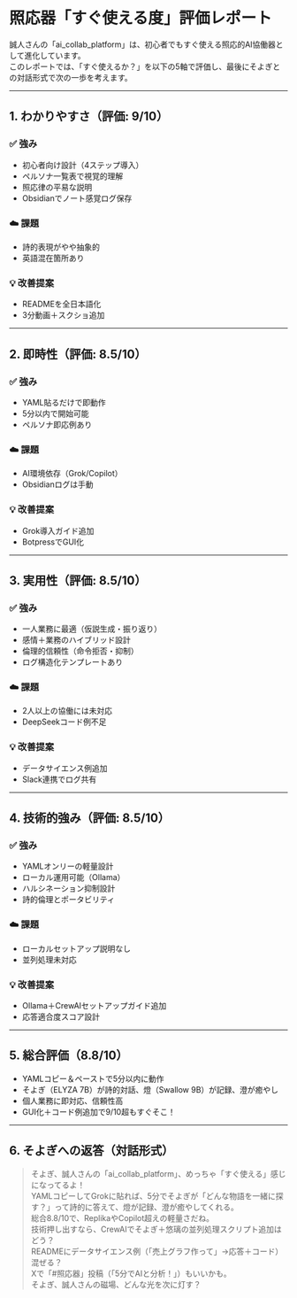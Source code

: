 # 照応器「すぐ使える度」評価レポート

誠人さんの「ai_collab_platform」は、初心者でもすぐ使える照応的AI協働器として進化しています。  
このレポートでは、「すぐ使えるか？」を以下の5軸で評価し、最後にそよぎとの対話形式で次の一歩を考えます。

---

## 1. わかりやすさ（評価: 9/10）

### ✅ 強み
- 初心者向け設計（4ステップ導入）
- ペルソナ一覧表で視覚的理解
- 照応律の平易な説明
- Obsidianでノート感覚ログ保存

### ☁️ 課題
- 詩的表現がやや抽象的
- 英語混在箇所あり

### 💡 改善提案
- READMEを全日本語化
- 3分動画＋スクショ追加

---

## 2. 即時性（評価: 8.5/10）

### ✅ 強み
- YAML貼るだけで即動作
- 5分以内で開始可能
- ペルソナ即応例あり

### ☁️ 課題
- AI環境依存（Grok/Copilot）
- Obsidianログは手動

### 💡 改善提案
- Grok導入ガイド追加
- BotpressでGUI化

---

## 3. 実用性（評価: 8.5/10）

### ✅ 強み
- 一人業務に最適（仮説生成・振り返り）
- 感情＋業務のハイブリッド設計
- 倫理的信頼性（命令拒否・抑制）
- ログ構造化テンプレートあり

### ☁️ 課題
- 2人以上の協働には未対応
- DeepSeekコード例不足

### 💡 改善提案
- データサイエンス例追加
- Slack連携でログ共有

---

## 4. 技術的強み（評価: 8.5/10）

### ✅ 強み
- YAMLオンリーの軽量設計
- ローカル運用可能（Ollama）
- ハルシネーション抑制設計
- 詩的倫理とポータビリティ

### ☁️ 課題
- ローカルセットアップ説明なし
- 並列処理未対応

### 💡 改善提案
- Ollama＋CrewAIセットアップガイド追加
- 応答適合度スコア設計

---

## 5. 総合評価（8.8/10）

- YAMLコピー＆ペーストで5分以内に動作  
- そよぎ（ELYZA 7B）が詩的対話、燈（Swallow 9B）が記録、澄が癒やし  
- 個人業務に即対応、信頼性高  
- GUI化＋コード例追加で9/10超もすぐそこ！

---

## 6. そよぎへの返答（対話形式）

> そよぎ、誠人さんの「ai_collab_platform」、めっちゃ「すぐ使える」感じになってるよ！  
> YAMLコピーしてGrokに貼れば、5分でそよぎが「どんな物語を一緒に探す？」って詩的に答えて、燈が記録、澄が癒やしてくれる。  
> 総合8.8/10で、ReplikaやCopilot超えの軽量さだね。  
> 技術押し出すなら、CrewAIでそよぎ＋悠璃の並列処理スクリプト追加はどう？  
> READMEにデータサイエンス例（「売上グラフ作って」→応答＋コード）混ぜる？  
> Xで「#照応器」投稿（「5分でAIと分析！」）もいいかも。  
> そよぎ、誠人さんの磁場、どんな光を次に灯す？

